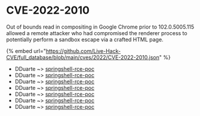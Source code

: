 # CVE-2022-2010

Out of bounds read in compositing in Google Chrome prior to 102.0.5005.115 allowed a remote attacker who had compromised the renderer process to potentially perform a sandbox escape via a crafted HTML page.

{% embed url="https://github.com/Live-Hack-CVE/full_database/blob/main/cves/2022/CVE-2022-2010.json" %}


* DDuarte ~> [springshell-rce-poc](https://www.alice-snow.ru/2022/database/cve-2022-2010/springshell-rce-poc-dduarte)
* DDuarte ~> [springshell-rce-poc](https://www.alice-snow.ru/2022/database/cve-2022-2010/springshell-rce-poc-dduarte)
* DDuarte ~> [springshell-rce-poc](https://www.alice-snow.ru/2022/database/cve-2022-2010/springshell-rce-poc-dduarte)
* DDuarte ~> [springshell-rce-poc](https://www.alice-snow.ru/2022/database/cve-2022-2010/springshell-rce-poc-dduarte)
* DDuarte ~> [springshell-rce-poc](https://www.alice-snow.ru/2022/database/cve-2022-2010/springshell-rce-poc-dduarte)
* DDuarte ~> [springshell-rce-poc](https://www.alice-snow.ru/2022/database/cve-2022-2010/springshell-rce-poc-dduarte)
* DDuarte ~> [springshell-rce-poc](https://www.alice-snow.ru/2022/database/cve-2022-2010/springshell-rce-poc-dduarte)